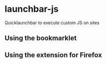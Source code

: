 # launchbar-js
Quicklaunchbar to execute custom JS on sites

## Using the bookmarklet

## Using the extension for Firefox